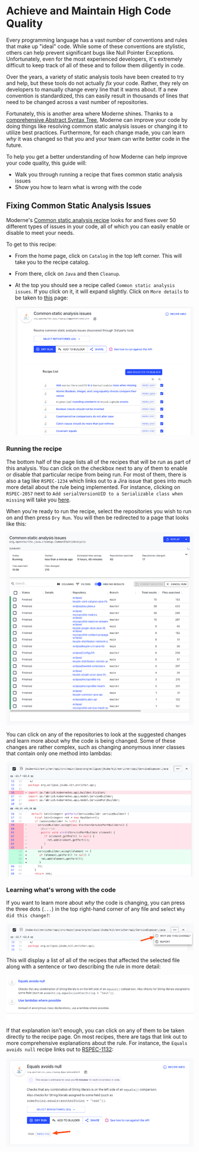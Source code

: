 # Achieve and Maintain High Code Quality

Every programming language has a vast number of conventions and rules that make up "ideal" code. While some of these conventions are stylistic, others can help prevent significant bugs like Null Pointer Exceptions. Unfortunately, even for the most experienced developers, it's extremely difficult to keep track of all of these and to follow them diligently in code. 

Over the years, a variety of static analysis tools have been created to try and help, but these tools do not actually *fix* your code. Rather, they rely on developers to manually change every line that it warns about. If a new convention is standardized, this can easily result in thousands of lines that need to be changed across a vast number of repositories. 

Fortunately, this is another area where Moderne shines. Thanks to a [comprehensive Abstract Syntax Tree](/concepts/abstract-syntax-trees.md), Moderne can improve your code by doing things like resolving common static analysis issues or changing it to utilize best practices. Furthermore, for each change made, you can learn _why_ it was changed so that you and your team can write better code in the future.

To help you get a better understanding of how Moderne can help improve your code quality, this guide will:
* Walk you through running a recipe that fixes common static analysis issues
* Show you how to learn what is wrong with the code 

## Fixing Common Static Analysis Issues

Moderne's [Common static analysis recipe](https://public.moderne.io/recipes/org.openrewrite.java.cleanup.CommonStaticAnalysis) looks for and fixes over 50 different types of issues in your code, all of which you can easily enable or disable to meet your needs.

To get to this recipe:
* From the home page, click on `Catalog` in the top left corner. This will take you to the recipe catalog.
* From there, click on `Java` and then `Cleanup`.
* At the top you should see a recipe called `Common static analysis issues`. If you click on it, it will expand slightly. Click on `More details` to be taken to [this](https://public.moderne.io/recipes/org.openrewrite.java.cleanup.CommonStaticAnalysis) page:

    ![](../.gitbook/assets/common-static-analysis-recipe.png)

### Running the recipe

The bottom half of the page lists all of the recipes that will be run as part of this analysis. You can click on the checkbox next to any of them to enable or disable that particular recipe from being run. For most of them, there is also a tag like `RSPEC-1234` which links out to a Jira issue that goes into much more detail about the rule being implemented. For instance, clicking on `RSPEC-2057` next to `Add serialVersionUID to a Serializable class when missing` will take you [here](https://sonarsource.atlassian.net/browse/RSPEC-2057).

When you're ready to run the recipe, select the repositories you wish to run on and then press `Dry Run`. You will then be redirected to a page that looks like this:

![](../.gitbook/assets/common-static-analysis-run.png)

You can click on any of the repositories to look at the suggested changes and learn more about why the code is being changed. Some of these changes are rather complex, such as changing anonymous inner classes that contain only one method into lambdas: 

![](../.gitbook/assets/lambda-example.png)

### Learning what's wrong with the code

If you want to learn more about _why_ the code is changing, you can press the three dots (`...`) in the top right-hand corner of any file and select `Why did this change?`:

![](../.gitbook/assets/why-did-this-change.png)

This will display a list of all of the recipes that affected the selected file along with a sentence or two describing the rule in more detail:

![](../.gitbook/assets/example-change-recipes.png)

If that explanation isn't enough, you can click on any of them to be taken directly to the recipe page. On most recipes, there are tags that link out to more comprehensive explanations about the rule. For instance, the `Equals avoids null` recipe links out to [RSPEC-1132](https://sonarsource.atlassian.net/browse/RSPEC-1132):

![](../.gitbook/assets/equals-avoids-null-example.png)

